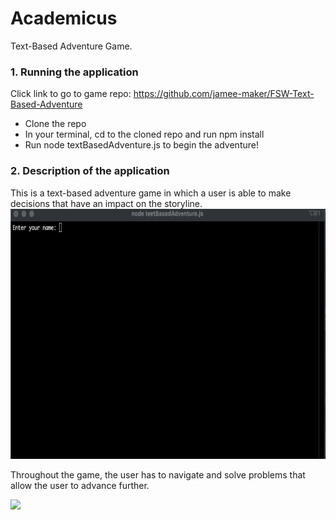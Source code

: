 # Academicus
Text-Based Adventure Game.


### 1. Running the application
Click link to go to game repo: https://github.com/jamee-maker/FSW-Text-Based-Adventure
<ul>
  <li>Clone the repo</li>
  <li>In your terminal, cd to the cloned repo and run npm install</li>
  <li>Run node textBasedAdventure.js to begin the adventure!</li>
  </ul>
  
### 2. Description of the application
<div>
This is a text-based adventure game in which a user is able to make decisions that have an impact on the storyline.

<img src="Assets/Intro.gif" width="700" height="400">
</div>



<div>



Throughout the game, the user has to navigate and solve problems that allow the user to advance further. 

<img src="Assets/navigate.gif">


